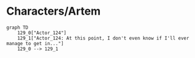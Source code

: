 # Characters/Artem


```mermaid
graph TD
    129_0["Actor_124"]
    129_1["Actor_124: At this point, I don't even know if I'll ever manage to get in..."]
    129_0 --> 129_1
```